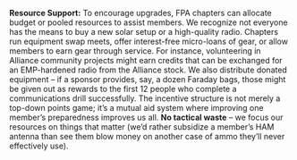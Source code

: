 **Resource Support:** To encourage upgrades, FPA chapters can allocate budget or pooled resources to assist members. We recognize not everyone has the means to buy a new solar setup or a high-quality radio. Chapters run equipment swap meets, offer interest-free micro-loans of gear, or allow members to earn gear through service. For instance, volunteering in Alliance community projects might earn credits that can be exchanged for an EMP-hardened radio from the Alliance stock. We also distribute donated equipment – if a sponsor provides, say, a dozen Faraday bags, those might be given out as rewards to the first 12 people who complete a communications drill successfully. The incentive structure is not merely a top-down points game; it’s a mutual aid system where improving one member’s preparedness improves us all. **No tactical waste** – we focus our resources on things that matter (we’d rather subsidize a member’s HAM antenna than see them blow money on another case of ammo they’ll never effectively use).